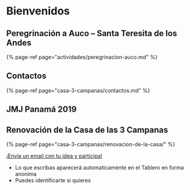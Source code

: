 # Bienvenidos

## Peregrinación a Auco – Santa Teresita de los Andes

{% page-ref page="actividades/peregrinacion-auco.md" %}

## Contactos

{% page-ref page="casa-3-campanas/contactos.md" %}

## JMJ Panamá 2019

## Renovación de la Casa de las 3 Campanas

{% page-ref page="casa-3-campanas/renovacion-de-la-casa/" %}

[¡Envía un email con tu idea y participa!](mailto:3campanas+02wavswvpksqnrk3vx6j@boards.trello.com)

* Lo que escribas aparecerá automaticamente en el Tablero en forma anonima
* Puedes identificarte si quieres


